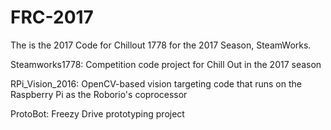 # FRC-2017
The is the 2017 Code for Chillout 1778 for the 2017 Season, SteamWorks.

Steamworks1778:
Competition code project for Chill Out in the 2017 season

RPi_Vision_2016:
OpenCV-based vision targeting code that runs on the Raspberry Pi as the Roborio's coprocessor

ProtoBot:
Freezy Drive prototyping project